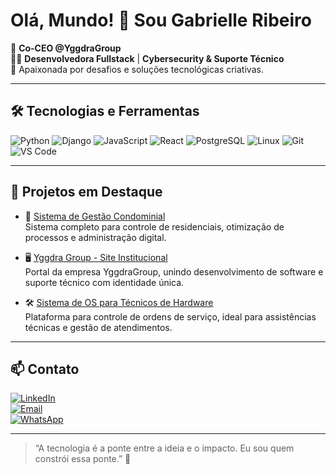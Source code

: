# Olá, Mundo! 👋 Sou Gabrielle Ribeiro

🚀 **Co-CEO @YggdraGroup**  
👩‍💻 **Desenvolvedora Fullstack** | **Cybersecurity & Suporte Técnico**  
💙 Apaixonada por desafios e soluções tecnológicas criativas.

---

## 🛠️ Tecnologias e Ferramentas

![Python](https://img.shields.io/badge/-Python-333333?style=flat&logo=python)
![Django](https://img.shields.io/badge/-Django-092E20?style=flat&logo=django)
![JavaScript](https://img.shields.io/badge/-JavaScript-F7DF1E?style=flat&logo=javascript&logoColor=000)
![React](https://img.shields.io/badge/-React-20232A?style=flat&logo=react)
![PostgreSQL](https://img.shields.io/badge/-PostgreSQL-336791?style=flat&logo=postgresql)
![Linux](https://img.shields.io/badge/-Linux-FCC624?style=flat&logo=linux&logoColor=000)
![Git](https://img.shields.io/badge/-Git-F05032?style=flat&logo=git&logoColor=fff)
![VS Code](https://img.shields.io/badge/-VS%20Code-007ACC?style=flat&logo=visual-studio-code)

---

## 🌟 Projetos em Destaque

- 🔐 [Sistema de Gestão Condominial](https://github.com/gaab-elle/sistema_imobiliaria)  
  Sistema completo para controle de residenciais, otimização de processos e administração digital.

- 🖥️ [Yggdra Group - Site Institucional](https://yggdragroup.com)  
  Portal da empresa YggdraGroup, unindo desenvolvimento de software e suporte técnico com identidade única.

- 🛠️ [Sistema de OS para Técnicos de Hardware](https://github.com/gaab-elle/assistencia_tecnica_os)  
  Plataforma para controle de ordens de serviço, ideal para assistências técnicas e gestão de atendimentos.

---

## 📫 Contato

[![LinkedIn](https://img.shields.io/badge/-LinkedIn-0077B5?style=flat&logo=linkedin&logoColor=white)](https://linkedin.com/in/gabrielle-ribeiro10)  
[![Email](https://img.shields.io/badge/-Email-EA4335?style=flat&logo=gmail&logoColor=white)](ribeiro.gabrielle989@gmail.com)  
[![WhatsApp](https://img.shields.io/badge/-WhatsApp-25D366?style=flat&logo=whatsapp&logoColor=white)](https://wa.me/5591996374963)

---

> “A tecnologia é a ponte entre a ideia e o impacto. Eu sou quem constrói essa ponte.” 🚧
